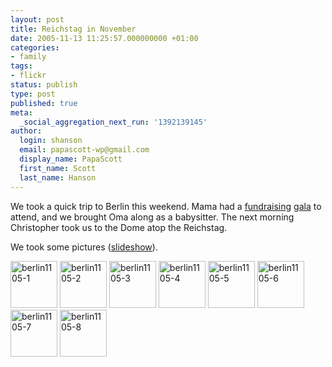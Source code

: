 ```yaml
---
layout: post
title: Reichstag in November
date: 2005-11-13 11:25:57.000000000 +01:00
categories:
- family
tags:
- flickr
status: publish
type: post
published: true
meta:
  _social_aggregation_next_run: '1392139145'
author:
  login: shanson
  email: papascott-wp@gmail.com
  display_name: PapaScott
  first_name: Scott
  last_name: Hanson
---
```

<p>We took a quick trip to Berlin this weekend. Mama had a <a href="http://www.welt.de/data/2005/11/12/802539.html" title="Auktion bei Pomp, Duck: Heidi Klum im Einsatz">fundraising</a> <a href="http://bz.berlin1.de/aktuell/boulevard/051113/klum.html" title="B.Z. traf Top-Model Heidi Klum bei Blitz-Besuch in Berlin">gala</a> to attend, and we brought Oma along as a babysitter. The next morning Christopher took us to the Dome atop the Reichstag. </p>
<p>We took some pictures (<a href="http://www.flickr.com/photos/papascott/sets/1354517/show/">slideshow</a>).</p>
<div><a href="http://www.flickr.com/photos/papascott/62719017/in/set-1354517/" title="berlin1105-1" class="thumb_link" id="set_thumb_link_62719017"><img src="https://static.flickr.com/25/62719017_1f8687a921_s.jpg" alt="berlin1105-1" width="75" height="75" /></a> <a href="http://www.flickr.com/photos/papascott/62719146/in/set-1354517/" title="berlin1105-2" class="thumb_link" id="set_thumb_link_62719146"><img src="https://static.flickr.com/32/62719146_23e6fa3baf_s.jpg" alt="berlin1105-2" width="75" height="75" /></a> <a href="http://www.flickr.com/photos/papascott/62719286/in/set-1354517/" title="berlin1105-3" class="thumb_link" id="set_thumb_link_62719286"><img src="https://static.flickr.com/29/62719286_39127b912b_s.jpg" alt="berlin1105-3" width="75" height="75" /></a> <a href="http://www.flickr.com/photos/papascott/62719458/in/set-1354517/" title="berlin1105-4" class="thumb_link" id="set_thumb_link_62719458"><img src="https://static.flickr.com/27/62719458_07a0be7f2c_s.jpg" alt="berlin1105-4" width="75" height="75" /></a> <a href="http://www.flickr.com/photos/papascott/62719679/in/set-1354517/" title="berlin1105-5" class="thumb_link" id="set_thumb_link_62719679"><img src="https://static.flickr.com/30/62719679_1a945d0baf_s.jpg" alt="berlin1105-5" width="75" height="75" /></a> <a href="http://www.flickr.com/photos/papascott/62719833/in/set-1354517/" title="berlin1105-6" class="thumb_link" id="set_thumb_link_62719833"><img src="https://static.flickr.com/29/62719833_61c34718cd_s.jpg" alt="berlin1105-6" width="75" height="75" /></a> <a href="http://www.flickr.com/photos/papascott/62720077/in/set-1354517/" title="berlin1105-7" class="thumb_link" id="set_thumb_link_62720077"><img src="https://static.flickr.com/27/62720077_7c856076f3_s.jpg" alt="berlin1105-7" width="75" height="75" /></a> <a href="http://www.flickr.com/photos/papascott/62720339/in/set-1354517/" title="berlin1105-8" class="thumb_link" id="set_thumb_link_62720339"><img src="https://static.flickr.com/29/62720339_3b3cb89ca9_s.jpg" alt="berlin1105-8" width="75" height="75" /></a></div>

